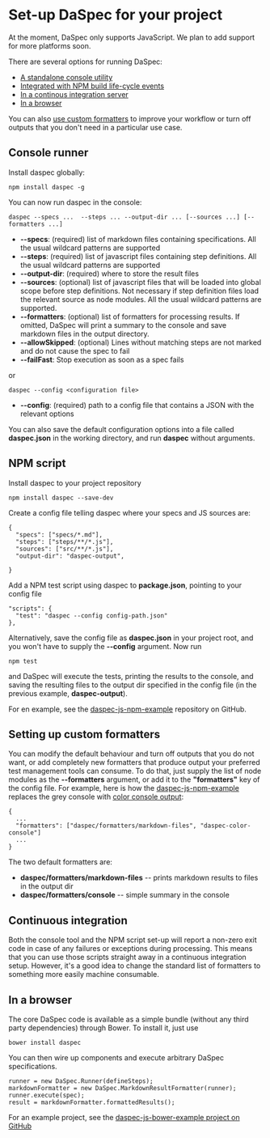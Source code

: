 # Set-up DaSpec for your project

At the moment, DaSpec only supports JavaScript. We plan to add support for more platforms soon.

There are several options for running DaSpec:

* [A standalone console utility](#console-runner)
* [Integrated with NPM build life-cycle events](#npm-script)
* [In a continous integration server](#continuous-integration)
* [In a browser](#in-a-browser)

You can also [use custom formatters](#setting-up-custom-formatters) to improve your workflow or turn off outputs that you don't need in a particular use case.

## Console runner

Install daspec globally:

    npm install daspec -g

You can now run daspec in the console:

    daspec --specs ...  --steps ... --output-dir ... [--sources ...] [--formatters ...]

* __--specs__: (required) list of markdown files containing specifications. All the usual wildcard patterns are supported
* __--steps__: (required) list of javascript files containing step definitions. All the usual wildcard patterns are supported
* __--output-dir__: (required) where to store the result files
* __--sources__: (optional) list of javascript files that will be loaded into global scope before step definitions. Not necessary if step definition files load the relevant source as node modules. All the usual wildcard patterns are supported.
* __--formatters__: (optional) list of formatters for processing results. If omitted, DaSpec will print a summary to the console and save markdown files in the output directory.
* __--allowSkipped__: (optional) Lines without matching steps are not marked and do not cause the spec to fail 
* __--failFast__:  Stop execution as soon as a spec fails

or

	daspec --config <configuration file>

* __--config__: (required) path to a config file that contains a JSON with the relevant options

You can also save the default configuration options into a file called __daspec.json__ in the working directory, and run __daspec__ without arguments.

## NPM script

Install daspec to your project repository

    npm install daspec --save-dev

Create a config file telling daspec where your specs and JS sources are:

    {
      "specs": ["specs/*.md"],
      "steps": ["steps/**/*.js"],
      "sources": ["src/**/*.js"],
      "output-dir": "daspec-output",

    }

Add a NPM test script using daspec to __package.json__, pointing to your config file

    "scripts": {
      "test": "daspec --config config-path.json"
    },

Alternatively, save the config file as __daspec.json__ in your project root, and you won't have to supply the __--config__ argument. Now run

    npm test

and DaSpec will execute the tests, printing the results to the console, and saving the resulting files to the output dir specified in the config file (in the previous example, __daspec-output__).

For en example, see the [daspec-js-npm-example](https://github.com/daspec/daspec-js-npm-example) repository on GitHub.

## Setting up custom formatters

You can modify the default behaviour and turn off outputs that you do not want, or add completely new formatters that produce output your preferred test management tools can consume. To do that, just supply the list of node modules as the __--formatters__ argument, or add it to the __"formatters"__ key of the config file. For example, here is how the [daspec-js-npm-example](https://github.com/daspec/daspec-js-npm-example) replaces the grey console with [color console output](https://github.com/daspec/daspec-js-color-console-formatter):

    {
      ...
      "formatters": ["daspec/formatters/markdown-files", "daspec-color-console"]
      ...
    }

The two default formatters are:

* __daspec/formatters/markdown-files__ -- prints markdown results to files in the output dir
* __daspec/formatters/console__ -- simple summary in the console


## Continuous integration

Both the console tool and the NPM script set-up will report a non-zero exit code in case of any failures or exceptions during processing. This means that you can use those scripts straight away in a continuous integration setup. However, it's a good idea to change the standard list of formatters to something more easily machine consumable.


## In a browser

The core DaSpec code is available as a simple bundle (without any third party dependencies) through Bower. To install it, just use

    bower install daspec

You can then wire up components and execute arbitrary DaSpec specifications.

    runner = new DaSpec.Runner(defineSteps);
    markdownFormatter = new DaSpec.MarkdownResultFormatter(runner);
    runner.execute(spec);
    result = markdownFormatter.formattedResults();

For an example project, see the [daspec-js-bower-example project on GitHub](https://github.com/daspec/daspec-js-bower-example)

